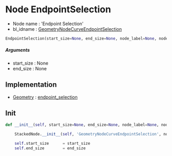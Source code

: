 # Node EndpointSelection

- Node name : 'Endpoint Selection'
- bl_idname : [GeometryNodeCurveEndpointSelection](https://docs.blender.org/api/current/bpy.types.GeometryNodeCurveEndpointSelection.html)


``` python
EndpointSelection(start_size=None, end_size=None, node_label=None, node_color=None)
```
##### Arguments

- start_size : None
- end_size : None

## Implementation

- [Geometry](/docs/GeoNodes/Geometry.md) : [endpoint_selection](/docs/GeoNodes/Geometry.md#endpoint_selection)

## Init

``` python
def __init__(self, start_size=None, end_size=None, node_label=None, node_color=None):

    StackedNode.__init__(self, 'GeometryNodeCurveEndpointSelection', node_label=node_label, node_color=node_color)

    self.start_size      = start_size
    self.end_size        = end_size
```
